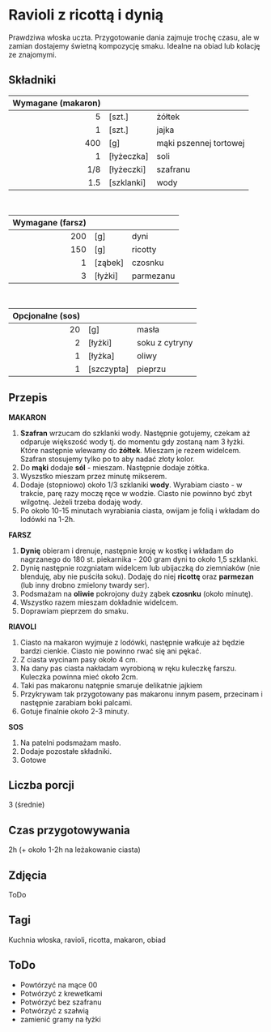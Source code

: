 # Ravioli z ricottą i dynią

Prawdziwa włoska uczta. Przygotowanie dania zajmuje trochę czasu, ale w zamian dostajemy świetną kompozycję smaku. Idealne na obiad lub kolację ze znajomymi.

## Składniki

|Wymagane (makaron)||| 
|--:|--|--- |
|5|[szt.]|żółtek| 
|1|[szt.]|jajka|
|400|[g]|mąki pszennej tortowej| 
|1|[łyżeczka]|soli| 
|1/8|[łyżeczki]|szafranu|
|1.5|[szklanki]|wody|

<br />

|Wymagane (farsz)||| 
|--:|--|--- |
|200|[g]|dyni| 
|150|[g]|ricotty| 
|1|[ząbek]|czosnku| 
|3|[łyżki]|parmezanu|

<br />

|Opcjonalne (sos)||| 
|--:|--|--- |
|20|[g]|masła| 
|2|[łyżki]|soku z cytryny| 
|1|[łyżka]|oliwy| 
|1|[szczypta]|pieprzu| 
## Przepis

**MAKARON**

1. **Szafran** wrzucam do szklanki wody. Następnie gotujemy, czekam aż odparuje większość wody tj. do momentu gdy zostaną nam 3 łyżki. Które następnie wlewamy do **żółtek**. Mieszam je rezem widelcem. Szafran stosujemy tylko po to aby nadać złoty kolor.
2. Do **mąki** dodaje **sól** - mieszam. Następnie dodaje zółtka.
3. Wyszstko mieszam przez minutę mikserem.
4. Dodaje (stopniowo) około 1/3 szklaniki **wody**. Wyrabiam ciasto - w trakcie, parę razy moczę ręce w wodzie. Ciasto nie powinno być zbyt wilgotnę. Jeżeli trzeba dodaję wody.
5. Po około 10-15 minutach wyrabiania ciasta, owijam je folią i wkładam do lodówki na 1-2h.

**FARSZ**

1. **Dynię** obieram i drenuje, następnie kroję w kostkę i wkładam do nagrzanego do 180 st. piekarnika - 200 gram dyni to około 1,5 szklanki.
2. Dynię następnie rozgniatam widelcem lub ubijaczką do ziemniaków (nie blenduję, aby nie puściła soku). Dodaję do niej **ricottę** oraz **parmezan** (lub inny drobno zmielony twardy ser).
3. Podsmażam na **oliwie** pokrojony duży ząbek **czosnku** (około minutę).
4. Wszystko razem mieszam dokładnie widelcem.
5. Doprawiam pieprzem do smaku.

**RIAVOLI** 

1. Ciasto na makaron wyjmuje z lodówki, następnie wałkuje aż będzie bardzi cienkie. Ciasto nie powinno rwać się ani pękać.
2. Z ciasta wycinam pasy około 4 cm. 
3. Na dany pas ciasta nakładam wyrobioną w ręku kuleczkę farszu. Kuleczka powinna mieć około 2cm.
4. Taki pas makaronu natępnie smaruje delikatnie jajkiem
5. Przykrywam tak przygotowany pas makaronu innym pasem, przecinam i następnie zarabiam boki palcami.
6. Gotuje finalnie około 2-3 minuty.

**SOS**

1. Na patelni podsmażam masło.
2. Dodaje pozostałe składniki.
3. Gotowe

## Liczba porcji

3 (średnie)

## Czas przygotowywania

2h (+ około 1-2h na leżakowanie ciasta)
## Zdjęcia

ToDo

## Tagi

Kuchnia włoska, ravioli, ricotta, makaron, obiad

## ToDo

* Powtórzyć na mące 00
* Potwórzyć z krewetkami
* Potwórzyć bez szafranu
* Potwórzyć z szałwią
* zamienić gramy na łyżki




